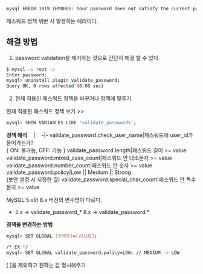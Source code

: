 ```bash
mysql ERROR 1819 (HY000): Your password does not satisfy the current policy requirements
```
패스워드 정책 위반 시 발생하는 에러이다.

## 해결 방법

1. password validation을 제거하는 것으로 간단히 해결 할 수 있다.

```bash
$ mysql -u root -p
Enter password:
mysql> uninstall plugin validate_password;
Query OK, 0 rows affected (0.08 sec)
```

2. 현재 적용된 패스워드 정책을 바꾸거나 정책에 맞추기

현재 적용된 패스워드 정책 보기 >> 

```bash
mysql> SHOW VARIABLES LIKE 'validate_password%';
```

**정책 해석**
ㅤ|ㅤ
-|- 
validate_password.check_user_name|패스워드에 user_id가 들어가는가?<br>{ ON: 불가능, OFF: 가능 }
validate_password.length|패스워드 길이 >= value
validate_password.mixed_case_count|패스워드 안 대소문자 >= value
validate_password.number_count|패스워드 안 숫자 >= value
validate_password.policy|Low \|\| Medium \|\| Strong<br>(보안 설정 시 지정한 값)
validate_password.special_char_count|패스워드 안 특수문자 >= value

MySQL 5.x와 8.x 버전의 변수명이 다르다.

- 5.x -> validate_password_*
  8.x -> validate_password.*

**정책을 변경하는 방법**

```bash
mysql> SET GLOBAL [정책명]=[VALUE]; 

/* EX */
mysql> SET GLOBAL validate_password.policy=LOW; // MEDIUM -> LOW
```

[ ]을 제외하고 원하는 값 명시해주기



